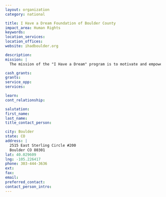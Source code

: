 ```yaml
---
layout: organization
category: national

title: I Have a Dream Foundation of Boulder County
impact_area: Human Rights
keywords: 
location_services: 
location_offices: 
website: ihadboulder.org

description: 
mission: |
  The mission of the "I Have a Dream" program is to motivate and empower children from low-income communities to reach their education and career goals by providing a long-term intervention program of mentoring, tutoring, and cultural enrichment. Upon graduation from high school, each Dreamer is eligible to receive a last-dollar, four-year tuition-assistance scholarship for college or vocational school.

cash_grants: 
grants: 
service_opp: 
services: 

learn: 
cont_relationship: 

salutation: 
first_name: 
last_name: 
title_contact_person: 

city: Boulder
state: CO
address: |
  2515 East Sterling Circle #200  
  Boulder CO 80301
lat: 40.029609
lng: -105.226417
phone: 303-444-3636
ext: 
fax: 
email: 
preferred_contact: 
contact_person_intro: 
---
```

